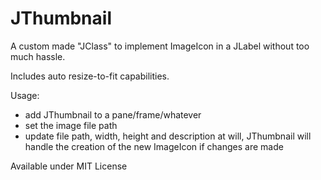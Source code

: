 # JThumbnail
A custom made "JClass" to implement ImageIcon in a JLabel without too much hassle.

Includes auto resize-to-fit capabilities.

Usage:
* add JThumbnail to a pane/frame/whatever
* set the image file path
* update file path, width, height and description at will, JThumbnail will handle the creation of the new ImageIcon if changes are made

Available under MIT License
